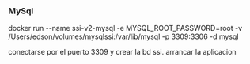 ### MySql ###
docker run --name ssi-v2-mysql -e MYSQL_ROOT_PASSWORD=root -v /Users/edson/volumes/mysqlssi:/var/lib/mysql -p 3309:3306 -d mysql

conectarse por el puerto 3309 y crear la bd ssi.
arrancar la aplicacion
